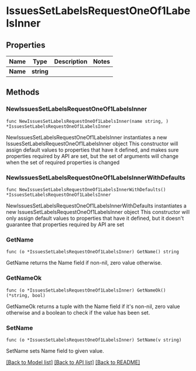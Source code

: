 # IssuesSetLabelsRequestOneOf1LabelsInner

## Properties

Name | Type | Description | Notes
------------ | ------------- | ------------- | -------------
**Name** | **string** |  | 

## Methods

### NewIssuesSetLabelsRequestOneOf1LabelsInner

`func NewIssuesSetLabelsRequestOneOf1LabelsInner(name string, ) *IssuesSetLabelsRequestOneOf1LabelsInner`

NewIssuesSetLabelsRequestOneOf1LabelsInner instantiates a new IssuesSetLabelsRequestOneOf1LabelsInner object
This constructor will assign default values to properties that have it defined,
and makes sure properties required by API are set, but the set of arguments
will change when the set of required properties is changed

### NewIssuesSetLabelsRequestOneOf1LabelsInnerWithDefaults

`func NewIssuesSetLabelsRequestOneOf1LabelsInnerWithDefaults() *IssuesSetLabelsRequestOneOf1LabelsInner`

NewIssuesSetLabelsRequestOneOf1LabelsInnerWithDefaults instantiates a new IssuesSetLabelsRequestOneOf1LabelsInner object
This constructor will only assign default values to properties that have it defined,
but it doesn't guarantee that properties required by API are set

### GetName

`func (o *IssuesSetLabelsRequestOneOf1LabelsInner) GetName() string`

GetName returns the Name field if non-nil, zero value otherwise.

### GetNameOk

`func (o *IssuesSetLabelsRequestOneOf1LabelsInner) GetNameOk() (*string, bool)`

GetNameOk returns a tuple with the Name field if it's non-nil, zero value otherwise
and a boolean to check if the value has been set.

### SetName

`func (o *IssuesSetLabelsRequestOneOf1LabelsInner) SetName(v string)`

SetName sets Name field to given value.



[[Back to Model list]](../README.md#documentation-for-models) [[Back to API list]](../README.md#documentation-for-api-endpoints) [[Back to README]](../README.md)


